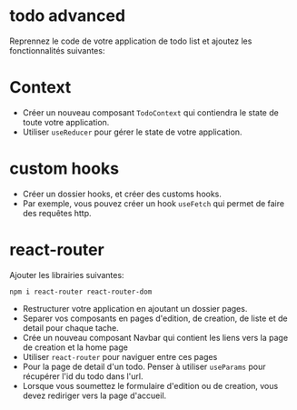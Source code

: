 # todo advanced

Reprennez le code de votre application de todo list et ajoutez les fonctionnalités suivantes:

# Context

- Créer un nouveau composant `TodoContext` qui contiendra le state de toute votre application.
- Utiliser `useReducer` pour gérer le state de votre application.

# custom hooks

- Créer un dossier hooks, et créer des customs hooks.
- Par exemple, vous pouvez créer un hook `useFetch` qui permet de faire des requêtes http.

# react-router

Ajouter les librairies suivantes:
```
npm i react-router react-router-dom
```

- Restructurer votre application en ajoutant un dossier pages.
- Separer vos composants en pages d'edition, de creation, de liste et de detail pour chaque tache.
- Crée un nouveau composant Navbar qui contient les liens vers la page de creation et la home page
- Utiliser `react-router` pour naviguer entre ces pages
- Pour la page de detail d'un todo. Penser à utiliser `useParams` pour récupérer l'id du todo dans l'url.
- Lorsque vous soumettez le formulaire d'edition ou de creation, vous devez rediriger vers la page d'accueil.